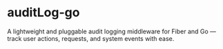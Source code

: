 # auditLog-go
A lightweight and pluggable audit logging middleware for Fiber and Go — track user actions, requests, and system events with ease.
